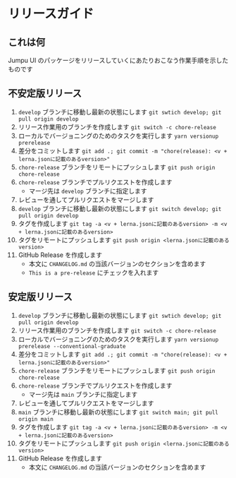 # リリースガイド

## これは何

Jumpu UI のパッケージをリリースしていくにあたりおこなう作業手順を示したものです

## 不安定版リリース

1. `develop` ブランチに移動し最新の状態にします `git swtich develop; git pull origin develop`
2. リリース作業用のブランチを作成します `git switch -c chore-release`
3. ローカルでバージョニングのためのタスクを実行します `yarn versionup prerelease`
4. 差分をコミットします `git add .; git commit -m "chore(release): <v + lerna.jsonに記載のあるversion>"`
5. `chore-release` ブランチをリモートにプッシュします `git push origin chore-release`
6. `chore-release` ブランチでプルリクエストを作成します
   - マージ先は `develop` ブランチに指定します
7. レビューを通してプルリクエストをマージします
8. `develop` ブランチに移動し最新の状態にします `git switch develop; git pull origin develop`
9. タグを作成します `git tag -a <v + lerna.jsonに記載のあるversion> -m <v + lerna.jsonに記載のあるversion>`
10. タグをリモートにプッシュします `git push origin <lerna.jsonに記載のあるversion>`
11. GitHub Release を作成します
    - 本文に `CHANGELOG.md` の当該バージョンのセクションを含めます
    - `This is a pre-release` にチェックを入れます

## 安定版リリース

1. `develop` ブランチに移動し最新の状態にします `git swtich develop; git pull origin develop`
2. リリース作業用のブランチを作成します `git switch -c chore-release`
3. ローカルでバージョニングのためのタスクを実行します `yarn versionup prerelease --conventional-graduate`
4. 差分をコミットします `git add .; git commit -m "chore(release): <v + lerna.jsonに記載のあるversion>"`
5. `chore-release` ブランチをリモートにプッシュします `git push origin chore-release`
6. `chore-release` ブランチでプルリクエストを作成します
   - マージ先は `main` ブランチに指定します
7. レビューを通してプルリクエストをマージします
8. `main` ブランチに移動し最新の状態にします `git switch main; git pull origin main`
9. タグを作成します `git tag -a <v + lerna.jsonに記載のあるversion> -m <v + lerna.jsonに記載のあるversion>`
10. タグをリモートにプッシュします `git push origin <lerna.jsonに記載のあるversion>`
11. GitHub Release を作成します
    - 本文に `CHANGELOG.md` の当該バージョンのセクションを含めます
